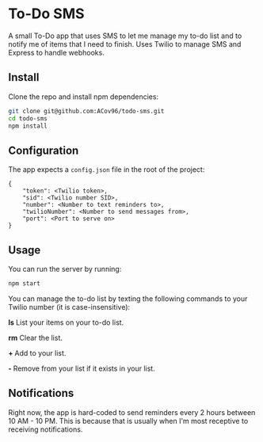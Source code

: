 # To-Do SMS

A small To-Do app that uses SMS to let me manage my to-do list and to notify me of items that I need to finish. Uses Twilio to manage SMS and Express to handle webhooks.

## Install

Clone the repo and install npm dependencies:

```bash
git clone git@github.com:ACov96/todo-sms.git
cd todo-sms
npm install
```

## Configuration

The app expects a `config.json` file in the root of the project:

```
{
    "token": <Twilio token>,
    "sid": <Twilio number SID>,
    "number": <Number to text reminders to>,
    "twilioNumber": <Number to send messages from>,
    "port": <Port to serve on>
}
```

## Usage

You can run the server by running:

```bash
npm start
```

You can manage the to-do list by texting the following commands to your Twilio number (it is case-insensitive):

**ls**
List your items on your to-do list.

**rm**
Clear the list.

**+ <item>**
Add <item> to your list.

**- <item>**
Remove <item> from your list if it exists in your list.

## Notifications

Right now, the app is hard-coded to send reminders every 2 hours between 10 AM - 10 PM. This is because that is usually when I'm most receptive to receiving notifications.
